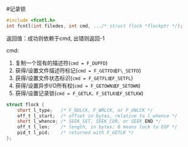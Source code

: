 #记录锁


``` c
#include <fcntl.h>
int fcntl(int filedes, int cmd, .../* struct flock *flockptr */);
```
返回值：成功则依赖于cmd, 出错则返回-1

cmd:

1. 复制一个现有的描述符(`cmd = F_DUPFD`)
2. 获得/设置文件描述符标记(`cmd = F_GETFD或F\_SETFD`)
3. 获得/设置文件状态标识(`cmd = F_GETFL或F_SETFL`)
4. 获得/设置异步I/O所有权(`cmd = F_GETOWN或F_SETOWN`)
5. 获得/设置记录锁(`cmd = F_GETLK、F_SETLK或F_SETLKW`)

``` c
struct flock {
	short l_type;	/* F_RDLCK, F_WRLCK, or F_UNLCK */
	off_t l_start;	/* offset in bytes, relative to l_whence */
	short l_whence; /* SEEK_SET, SEEK_CUR, or SEEK_END */
	off_t l_len;	/* length, in bytes; 0 means lock to EOF */
	pid_t l_pid;	/* returned with F_GETLK */
};
```
